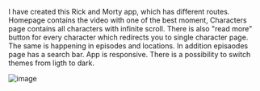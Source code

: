 I have created this Rick and Morty app, which has different routes. Homepage contains the video with one of the best moment, Characters page contains all characters with infinite scroll. There is also "read more" button for every character which redirects you to single character page. The same is happening in episodes and locations. In addition episaodes page has a search bar. App is responsive.
There is a possibility to switch themes from ligth to dark.

![image](https://user-images.githubusercontent.com/97510856/173050351-d603a38d-7e63-445b-a784-5f9b7755ce57.png)
